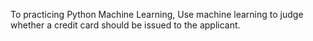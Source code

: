 To practicing Python Machine Learning, 
Use machine learning to judge whether a credit card should be issued to the applicant.
